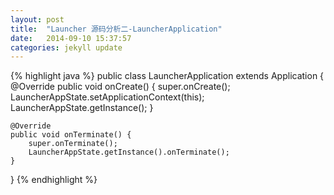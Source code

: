 ```yaml
---
layout: post
title:  "Launcher 源码分析二-LauncherApplication"
date:   2014-09-10 15:37:57
categories: jekyll update
---
```


{% highlight java %}
public class LauncherApplication extends Application {
    @Override
    public void onCreate() {
        super.onCreate();
        LauncherAppState.setApplicationContext(this);
        LauncherAppState.getInstance();
    }

    @Override
    public void onTerminate() {
        super.onTerminate();
        LauncherAppState.getInstance().onTerminate();
    }
}
{% endhighlight %}